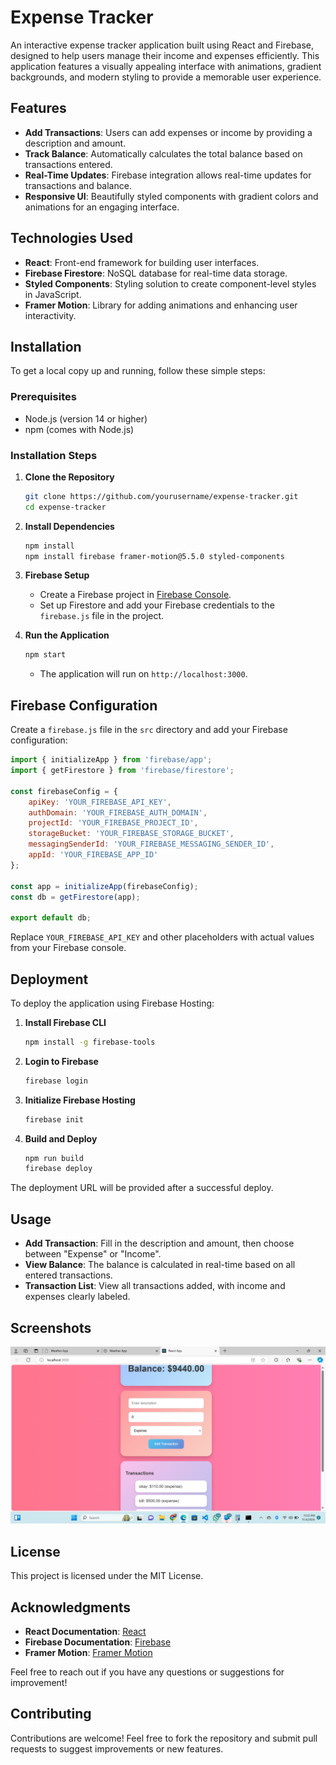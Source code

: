 # Expense Tracker

An interactive expense tracker application built using React and Firebase, designed to help users manage their income and expenses efficiently. This application features a visually appealing interface with animations, gradient backgrounds, and modern styling to provide a memorable user experience.

## Features

- **Add Transactions**: Users can add expenses or income by providing a description and amount.
- **Track Balance**: Automatically calculates the total balance based on transactions entered.
- **Real-Time Updates**: Firebase integration allows real-time updates for transactions and balance.
- **Responsive UI**: Beautifully styled components with gradient colors and animations for an engaging interface.

## Technologies Used

- **React**: Front-end framework for building user interfaces.
- **Firebase Firestore**: NoSQL database for real-time data storage.
- **Styled Components**: Styling solution to create component-level styles in JavaScript.
- **Framer Motion**: Library for adding animations and enhancing user interactivity.

## Installation

To get a local copy up and running, follow these simple steps:

### Prerequisites

- Node.js (version 14 or higher)
- npm (comes with Node.js)

### Installation Steps

1. **Clone the Repository**
   ```bash
   git clone https://github.com/yourusername/expense-tracker.git
   cd expense-tracker
   ```

2. **Install Dependencies**
   ```bash
   npm install
   npm install firebase framer-motion@5.5.0 styled-components
   ```

3. **Firebase Setup**
   - Create a Firebase project in [Firebase Console](https://console.firebase.google.com/).
   - Set up Firestore and add your Firebase credentials to the `firebase.js` file in the project.

4. **Run the Application**
   ```bash
   npm start
   ```
   - The application will run on `http://localhost:3000`.

## Firebase Configuration

Create a `firebase.js` file in the `src` directory and add your Firebase configuration:

```javascript
import { initializeApp } from 'firebase/app';
import { getFirestore } from 'firebase/firestore';

const firebaseConfig = {
    apiKey: 'YOUR_FIREBASE_API_KEY',
    authDomain: 'YOUR_FIREBASE_AUTH_DOMAIN',
    projectId: 'YOUR_FIREBASE_PROJECT_ID',
    storageBucket: 'YOUR_FIREBASE_STORAGE_BUCKET',
    messagingSenderId: 'YOUR_FIREBASE_MESSAGING_SENDER_ID',
    appId: 'YOUR_FIREBASE_APP_ID'
};

const app = initializeApp(firebaseConfig);
const db = getFirestore(app);

export default db;
```
Replace `YOUR_FIREBASE_API_KEY` and other placeholders with actual values from your Firebase console.

## Deployment

To deploy the application using Firebase Hosting:

1. **Install Firebase CLI**
   ```bash
   npm install -g firebase-tools
   ```

2. **Login to Firebase**
   ```bash
   firebase login
   ```

3. **Initialize Firebase Hosting**
   ```bash
   firebase init
   ```

4. **Build and Deploy**
   ```bash
   npm run build
   firebase deploy
   ```

The deployment URL will be provided after a successful deploy.

## Usage

- **Add Transaction**: Fill in the description and amount, then choose between "Expense" or "Income".
- **View Balance**: The balance is calculated in real-time based on all entered transactions.
- **Transaction List**: View all transactions added, with income and expenses clearly labeled.

## Screenshots

![Expense Tracker Screenshot](link-to-screenshot.png)

## License

This project is licensed under the MIT License.

## Acknowledgments

- **React Documentation**: [React](https://reactjs.org/docs/getting-started.html)
- **Firebase Documentation**: [Firebase](https://firebase.google.com/docs)
- **Framer Motion**: [Framer Motion](https://www.framer.com/motion/)

Feel free to reach out if you have any questions or suggestions for improvement!

## Contributing

Contributions are welcome! Feel free to fork the repository and submit pull requests to suggest improvements or new features.
